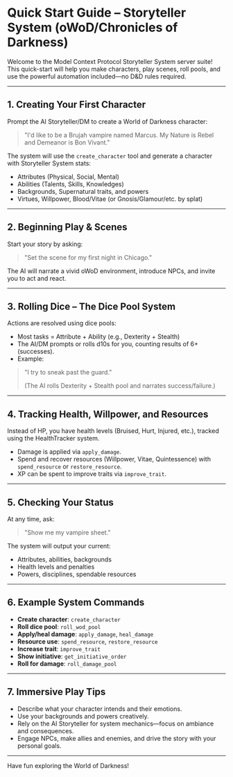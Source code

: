 # Quick Start Guide – Storyteller System (oWoD/Chronicles of Darkness)

Welcome to the Model Context Protocol Storyteller System server suite! This quick-start will help you make characters, play scenes, roll pools, and use the powerful automation included—no D&D rules required.

---

## 1. Creating Your First Character

Prompt the AI Storyteller/DM to create a World of Darkness character:

> "I'd like to be a Brujah vampire named Marcus. My Nature is Rebel and Demeanor is Bon Vivant."

The system will use the `create_character` tool and generate a character with Storyteller System stats:
- Attributes (Physical, Social, Mental)
- Abilities (Talents, Skills, Knowledges)
- Backgrounds, Supernatural traits, and powers
- Virtues, Willpower, Blood/Vitae (or Gnosis/Glamour/etc. by splat)

---

## 2. Beginning Play & Scenes

Start your story by asking:

> "Set the scene for my first night in Chicago."

The AI will narrate a vivid oWoD environment, introduce NPCs, and invite you to act and react.

---

## 3. Rolling Dice – The Dice Pool System

Actions are resolved using dice pools:

- Most tasks = Attribute + Ability (e.g., Dexterity + Stealth)
- The AI/DM prompts or rolls d10s for you, counting results of 6+ (successes).
- Example:

> "I try to sneak past the guard."
>
> (The AI rolls Dexterity + Stealth pool and narrates success/failure.)

---

## 4. Tracking Health, Willpower, and Resources

Instead of HP, you have health levels (Bruised, Hurt, Injured, etc.), tracked using the HealthTracker system.
- Damage is applied via `apply_damage`.
- Spend and recover resources (Willpower, Vitae, Quintessence) with `spend_resource` or `restore_resource`.
- XP can be spent to improve traits via `improve_trait`.

---

## 5. Checking Your Status

At any time, ask:

> "Show me my vampire sheet."

The system will output your current:
- Attributes, abilities, backgrounds
- Health levels and penalties
- Powers, disciplines, spendable resources

---

## 6. Example System Commands

- **Create character**: `create_character`
- **Roll dice pool**: `roll_wod_pool`
- **Apply/heal damage**: `apply_damage`, `heal_damage`
- **Resource use**: `spend_resource`, `restore_resource`
- **Increase trait**: `improve_trait`
- **Show initiative**: `get_initiative_order`
- **Roll for damage**: `roll_damage_pool`

---

## 7. Immersive Play Tips

- Describe what your character intends and their emotions.
- Use your backgrounds and powers creatively.
- Rely on the AI Storyteller for system mechanics—focus on ambiance and consequences.
- Engage NPCs, make allies and enemies, and drive the story with your personal goals.

---

Have fun exploring the World of Darkness!
